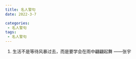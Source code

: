 ```yaml
---
title: 名人警句
date: 2022-3-7

categories: 
 - 名人警句
tags: 
 - 名人警句
---
```


1. 生活不是等待风暴过去，而是要学会在雨中翩翩起舞    ——张宇